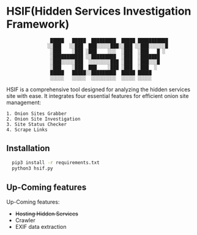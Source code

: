 # HSIF(Hidden Services Investigation Framework)

                    █████   █████  █████████  █████ ███████████
                   ░░███   ░░███  ███░░░░░███░░███ ░░███░░░░░░█
                    ░███    ░███ ░███    ░░░  ░███  ░███   █ ░
                    ░███████████ ░░█████████  ░███  ░███████
                    ░███░░░░░███  ░░░░░░░░███ ░███  ░███░░░█
                    ░███    ░███  ███    ░███ ░███  ░███  ░
                    █████   █████░░█████████  █████ █████
                    ░░░░░   ░░░░░  ░░░░░░░░░  ░░░░░ ░░░░░

HSIF is a comprehensive tool designed for analyzing the hidden services site with ease. It integrates four essential features for efficient onion site management:

    1. Onion Sites Grabber
    2. Onion Site Investigation
    3. Site Status Checker
    4. Scrape Links

## Installation

```bash
  pip3 install -r requirements.txt
  python3 hsif.py
```

## Up-Coming features

Up-Coming features:

- ~~Hosting Hidden Services~~
- Crawler
- EXIF data extraction
